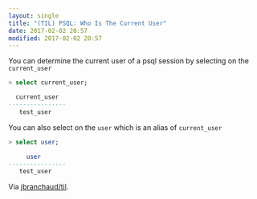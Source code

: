 ```yaml
---
layout: single
title: "(TIL) PSQL: Who Is The Current User"
date: 2017-02-02 20:57
modified: 2017-02-02 20:57
---
```


You can determine the current user of a psql session by selecting on the `current_user`

```sql
> select current_user;

  current_user
----------------
   test_user
```

You can also select on the `user` which is an alias of `current_user`

```sql
> select user;

     user
----------------
   test_user
```

Via [jbranchaud/til](https://github.com/jbranchaud/til).
